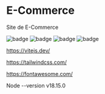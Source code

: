 # E-Commerce
Site de E-Commerce

![badge](https://img.shields.io/badge/HTML5-E34F26?style=for-the-badge&logo=html5&logoColor=white)
![badge](https://img.shields.io/badge/CSS3-1572B6?style=for-the-badge&logo=css3&logoColor=white)
![badge](https://img.shields.io/badge/JavaScript-323330?style=for-the-badge&logo=javascript&logoColor=F7DF1E)
![badge](https://img.shields.io/badge/Node.js-43853D?style=for-the-badge&logo=node.js&logoColor=white)

https://vitejs.dev/

https://tailwindcss.com/

https://fontawesome.com/

Node --version v18.15.0

